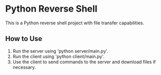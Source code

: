 # Python Reverse Shell

This is a Python reverse shell project with file transfer capabilities.

## How to Use

1. Run the server using 'python server/main.py'.
2. Run the client using 'python client/main.py'.
3. Use the client to send commands to the server and download files if necessary.
